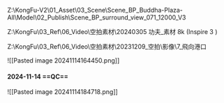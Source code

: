 Z:\KongFu-V2\01_Asset\03_Scene\Scene_BP_Buddha-Plaza-All\Model\02_Publish\Scene_BP_surround_view_071_12000_V3

Z:\KongFu\03_Ref\06_Video\空拍素材\20240305 功夫_素材 8k (Inspire 3 )

Z:\KongFu\03_Ref\06_Video\空拍素材\20231209_空拍\影像\7_飛向港口

![[Pasted image 20241114164450.png]]

#### 2024-11-14 ==QC==
![[Pasted image 20241114184718.png]]